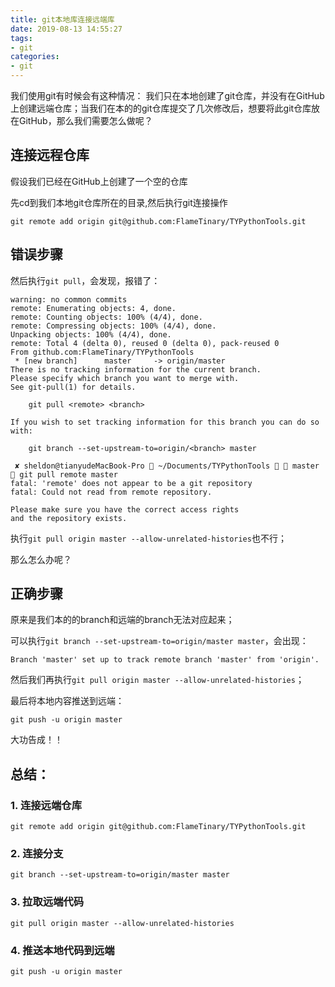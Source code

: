 ```yaml
---
title: git本地库连接远端库
date: 2019-08-13 14:55:27
tags:
- git
categories:
- git
---
```


我们使用git有时候会有这种情况：
我们只在本地创建了git仓库，并没有在GitHub上创建远端仓库；当我们在本的的git仓库提交了几次修改后，想要将此git仓库放在GitHub，那么我们需要怎么做呢？
<!--more-->

## 连接远程仓库

假设我们已经在GitHub上创建了一个空的仓库

先cd到我们本地git仓库所在的目录,然后执行git连接操作

```
git remote add origin git@github.com:FlameTinary/TYPythonTools.git
```

## 错误步骤

然后执行`git pull`，会发现，报错了：

```
warning: no common commits
remote: Enumerating objects: 4, done.
remote: Counting objects: 100% (4/4), done.
remote: Compressing objects: 100% (4/4), done.
Unpacking objects: 100% (4/4), done.
remote: Total 4 (delta 0), reused 0 (delta 0), pack-reused 0
From github.com:FlameTinary/TYPythonTools
 * [new branch]      master     -> origin/master
There is no tracking information for the current branch.
Please specify which branch you want to merge with.
See git-pull(1) for details.

    git pull <remote> <branch>

If you wish to set tracking information for this branch you can do so with:

    git branch --set-upstream-to=origin/<branch> master

 ✘ sheldon@tianyudeMacBook-Pro  ~/Documents/TYPythonTools   master  git pull remote master
fatal: 'remote' does not appear to be a git repository
fatal: Could not read from remote repository.

Please make sure you have the correct access rights
and the repository exists.
```

执行`git pull origin master --allow-unrelated-histories`也不行；

那么怎么办呢？

## 正确步骤

原来是我们本的的branch和远端的branch无法对应起来；

可以执行`git branch --set-upstream-to=origin/master master`，会出现：

```
Branch 'master' set up to track remote branch 'master' from 'origin'.
```

然后我们再执行`git pull origin master --allow-unrelated-histories`；

最后将本地内容推送到远端：

```
git push -u origin master
```

大功告成！！

## 总结：
### 1. 连接远端仓库
```
git remote add origin git@github.com:FlameTinary/TYPythonTools.git
```
### 2. 连接分支
```
git branch --set-upstream-to=origin/master master
```
### 3. 拉取远端代码
```
git pull origin master --allow-unrelated-histories
```
### 4. 推送本地代码到远端
```
git push -u origin master
```

